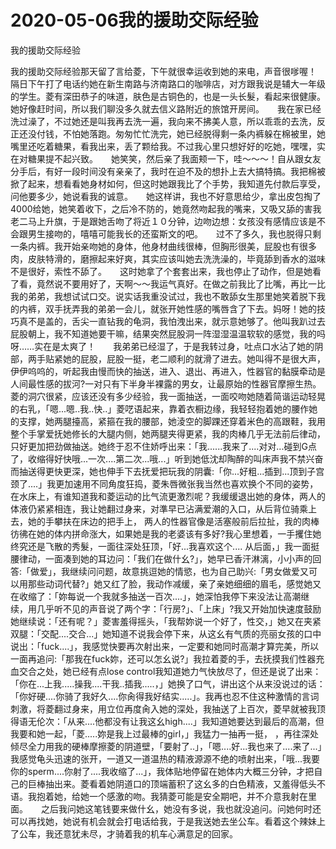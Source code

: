# 2020-05-06我的援助交际经验



我的援助交际经验



我的援助交际经验那天留了言给菱，下午就很幸运收到她的来电，声音很嗲喔！　　隔日下午打了电话约她在新生南路与济南路口的咖啡店，对方跟我说是辅大一年级的学生。菱有深田恭子的味道，肤色是古铜色的，也是一头长髮，看起来很健康。她好像赶时间，所以我们聊没多久就去信义路附近的旅馆开房间。　　我在家已经洗过澡了，不过她还是叫我再去洗一遍，我向来不拂美人意，所以乖乖的去洗，反正还没付钱，不怕她落跑。匆匆忙忙洗完，她已经脱得剩一条内裤躲在棉被里，她嘴里还吃着糖果，看我出来，丢了颗给我。不过我心里只想好好的吃她，嘿嘿，实在对糖果提不起兴致。　　她笑笑，然后亲了我面颊一下，哇～～～！自从跟女友分手后，有好一段时间没有亲亲了，我时在迫不及的想扑上去大搞特搞。我把棉被掀了起来，想看看她身材如何，但这时她跟我比了个手势，我知道先付款后享受，问他要多少，她说看我的诚意。　　她这样讲，我也不好意思给少，拿出皮包掏了4000给她，她笑着收下，之后冷不防的，她竟然吻起我的嘴来，又吸又舔的害我老二马上升旗，于是跟她舌吻了将近１０分钟，边吻边想：女孩没有感情应该是不会跟男生接吻的，嘻嘻可能我长的还蛮斯文的吧。　　过不了多久，我也脱得只剩一条内裤。我开始亲吻她的身体，他身材曲线很棒，但胸形很美，屁股也有很多肉，皮肤特滑的，磨擦起来好爽，其实应该叫她去洗洗澡的，毕竟舔到香水的滋味不是很好，索性不舔了。　　这时她拿了个套套出来，我也停止了动作，但是她看了看，竟然说不要用好了，天啊～～我运气真好。在做之前我比了比嘴，再比一比我的弟弟，我想试试口交。说实话我重没试过，我也不敢舔女生那里她笑着脱下我的内裤，双手抚弄我的弟弟一会儿，就张开她性感的嘴唇含了下去。妈呀！她的技巧真不是盖的，舌尖一直钻我的龟洞，我怕洩出来，就示意她够了。他叫我趴过去屁股朝上，我不知道她要干嘛，结果突然屁股洞一阵湿湿温温软软的感觉，我的吗呀……实在是太爽了！　　我弟弟已经湿了，于是我转过身，吐点口水沾了她的阴部，两手贴紧她的屁股，屁股一挺，老二顺利的就滑了进去。她叫得不是很大声，伊伊呜呜的，听起我由慢而快的抽送，进入、退出、再进入，性器官的黏膜牵动是人间最性感的拔河?一对只有下半身半裸露的男女，让最原始的性器官摩擦生热。菱的洞穴很紧，应该还没有多少经验，我一面抽送，一面咬吻她随着简谐运动轻晃的右乳，「嗯...嗯..我..快..」菱呓语起来，靠着衣橱边缘，我轻轻抱着她的腰作她的支撑，她两腿擡高，紧箍在我的腰部，她淩空的脚踝还穿着米色的高跟鞋，我用整个手掌爱抚她修长的大腿内侧，她两腿夹得更紧，我的肉棒几乎无法前后律动，只好更加把劲做抽送。她终于忍不住娇呼出来：「我......我来了....对对...碰到G点了，收缩得好快哦...一次....第二次...哦...」听到她低沈却陶醉的叫床声我不禁兴奋而抽送得更快更深，她也伸手下去抚爱把玩我的阴囊:「你...好粗...插到...顶到子宫颈了....」我更加速用不同角度狂捣，菱朱唇微张我当然也喜欢换个不同的姿势，在水床上，有谁知道我和菱运动的比气流更激烈呢？我缓缓退出她的身体，两人的体液仍紧紧相连，我让她翻过身来，对準早已沾满爱潮的入口，从后背位骑乘上去，她的手攀扶在床边的把手上， 两人的性器官像是活塞般前后拉扯，我的肉棒彷彿在她的体内拼命涨大，如果她是我的老婆该有多好?我心里想着，一手攫住她终究还是飞散的秀髮，一面往深处狂顶，「好...我喜欢这个.... 从后面，」我一面挺腰律动，一面凑到她的耳边问：「我们在做什幺?」，她早已香汗淋漓，小小声的回答:「做爱」，我继续问问题，故意挑逗她的情慾，也为自己助兴:「男女做爱又可以用那些动词代替?」她又红了脸，我动作减缓，亲了亲她细细的眉毛，感觉她又在收缩了：「妳每说一个我就多抽送一百次....」，她深怕我停下来没法让高潮继续，用几乎听不见的声音说了两个字：「行房?」、「上床」?我又开始加快速度鼓励她继续说：「还有呢？」菱害羞得摇头，「我帮妳说一个好了，性交，」她又在夹紧双腿：「交配....交合...」她知道不说我会停下来，从这幺有气质的亮丽女孩的口中说出：「fuck....」，我感觉快要再次射出来，一定要和她同时高潮才算完美，所以一面再追问:「那我在fuck妳，还可以怎幺说?」我拉着菱的手，去抚摸我们性器充血交合之处，她已经有点lose control我知道她力气快放尽了，但还是说了出来：「你在...上我.....操我....干我..插我.....，」她换了口气，讲出这个从来没说过的话：「你好硬....你骑了我好久....你肏得我好结实.....」。我再也忍不住这种激情的言词刺激，将菱翻过身来，用立位再度肏入她的深处，我抽送了上百次，菱早就被我顶得语无伦次：「从来....他都没有让我这幺high....」我知道她要达到最后的高潮，但我要和她一起，「菱.....妳是我上过最棒的girl，」我猛力一抽再一挺， ，再往深处倾尽全力用我的硬棒摩擦菱的阴道壁，「要射了..」，「嗯....好...我也来了....来了...」我感觉龟头迅速的张开，一道又一道温热的精液源源不绝的喷射出来，「哦...我要你的sperm....你射了....我收缩了...」，我体贴地停留在她体内大概三分钟，才把自己的巨棒抽出来。菱看着她阴道口的顶端蓄积了这幺多的白色精液，又羞得低头不语。我抱着她，给她一个感激的吻。我猜菱可能是安全期吧，并不介意我射在里面。　　之后我问她这笔钱要来做什幺，她没有多说，我也就没追问。问她何时还可以再找她，她说有机会就会打电话给我，于是我送她去坐公车。看着这个辣妹上了公车，我还意犹未尽，才骑着我的机车心满意足的回家。


